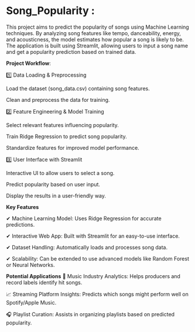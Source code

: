# Song_Popularity :
This project aims to predict the popularity of songs using Machine Learning techniques. By analyzing song features like tempo, danceability, energy, and acousticness, the model estimates how popular a song is likely to be. The application is built using Streamlit, allowing users to input a song name and get a popularity prediction based on trained data.

**Project Workflow**:

1️⃣ Data Loading & Preprocessing

Load the dataset (song_data.csv) containing song features.

Clean and preprocess the data for training.

2️⃣ Feature Engineering & Model Training

Select relevant features influencing popularity.

Train Ridge Regression to predict song popularity.

Standardize features for improved model performance.

3️⃣ User Interface with Streamlit

Interactive UI to allow users to select a song.

Predict popularity based on user input.

Display the results in a user-friendly way.

**Key Features**

✔ Machine Learning Model: Uses Ridge Regression for accurate predictions.

✔ Interactive Web App: Built with Streamlit for an easy-to-use interface.

✔ Dataset Handling: Automatically loads and processes song data.

✔ Scalability: Can be extended to use advanced models like Random Forest or Neural Networks.

**Potential Applications**
🎵 Music Industry Analytics: Helps producers and record labels identify hit songs.

📈 Streaming Platform Insights: Predicts which songs might perform well on Spotify/Apple Music.

🎧 Playlist Curation: Assists in organizing playlists based on predicted popularity.

